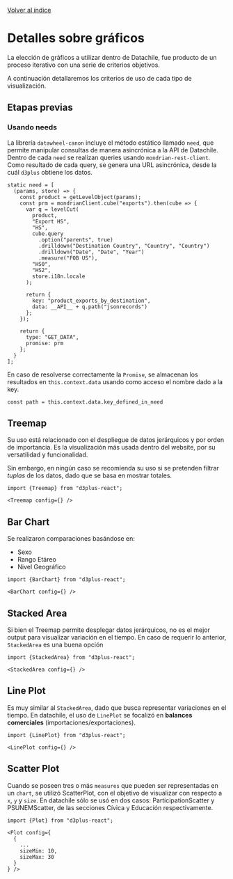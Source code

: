 [Volver al índice](general.md)

# Detalles sobre gráficos
La elección de gráficos a utilizar dentro de Datachile, fue producto de un proceso iterativo con una serie de criterios objetivos.

A continuación detallaremos los criterios de uso de cada tipo de visualización.

## Etapas previas
### Usando needs
La librería `datawheel-canon` incluye el método estático llamado `need`, que permite manipular consultas de manera asincrónica a la API de Datachile. Dentro de cada `need` se realizan queries usando `mondrian-rest-client`. Como resultado de cada query, se genera una URL asincrónica, desde la cuál `d3plus` obtiene los datos.

```JSX
static need = [
  (params, store) => {
    const product = getLevelObject(params);
    const prm = mondrianClient.cube("exports").then(cube => {
      var q = levelCut(
        product,
        "Export HS",
        "HS",
        cube.query
          .option("parents", true)
          .drilldown("Destination Country", "Country", "Country")
          .drilldown("Date", "Date", "Year")
          .measure("FOB US"),
        "HS0",
        "HS2",
        store.i18n.locale
      );

      return {
        key: "product_exports_by_destination",
        data: __API__ + q.path("jsonrecords")
      };
    });

    return {
      type: "GET_DATA",
      promise: prm
    };
  }
];
```

En caso de resolverse correctamente la `Promise`, se almacenan los resultados en `this.context.data` usando como acceso el nombre dado a la key. 
```JSX
const path = this.context.data.key_defined_in_need
```



## Treemap
Su uso está relacionado con el despliegue de datos jerárquicos y por orden de importancia. Es la visualización más usada dentro del website, por su versatilidad y funcionalidad.

Sin embargo, en ningún caso se recomienda su uso si se pretenden filtrar *tuplas* de los datos, dado que se basa en mostrar totales.

```JSX
import {Treemap} from "d3plus-react";

<Treemap config={} />
```

## Bar Chart
Se realizaron comparaciones basándose en:
* Sexo
* Rango Etáreo
* Nivel Geográfico

```JSX
import {BarChart} from "d3plus-react";

<BarChart config={} />
```

## Stacked Area
Si bien el Treemap permite desplegar datos jerárquicos, no es el mejor output para visualizar variación en el tiempo. En caso de requerir lo anterior, `StackedArea` es una buena opción

```JSX
import {StackedArea} from "d3plus-react";

<StackedArea config={} />
```

## Line Plot
Es muy similar al `StackedArea`, dado que busca representar variaciones en el tiempo. En datachile, el uso de `LinePlot` se focalizó en **balances comerciales** (importaciones/exportaciones).

```JSX
import {LinePlot} from "d3plus-react";

<LinePlot config={} />
```

## Scatter Plot
Cuando se poseen tres o más `measures` que pueden ser representadas en un `chart`, se utilizó ScatterPlot, con el objetivo de visualizar con respecto a `x`, `y` y `size`. En datachile sólo se usó en dos casos: ParticipationScatter y PSUNEMScatter, de las secciones Cívica y Educación respectivamente.

```JSX
import {Plot} from "d3plus-react";

<Plot config={
  {
    ...  
    sizeMin: 10,
    sizeMax: 30
  }
} />
```